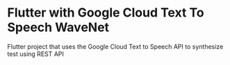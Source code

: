 # Flutter with Google Cloud Text To Speech WaveNet

Flutter project that uses the Google Cloud Text to Speech API to synthesize test using REST API
